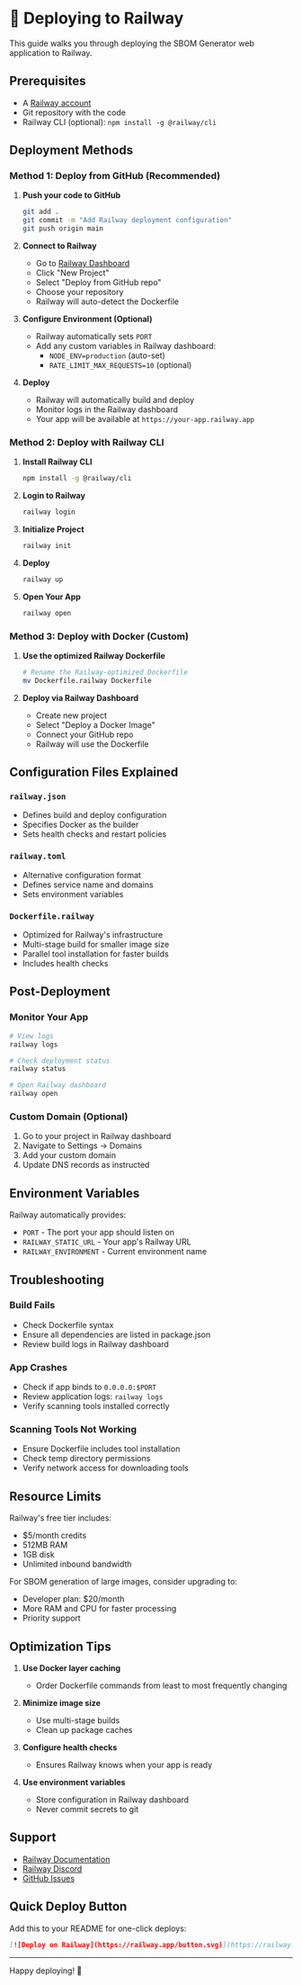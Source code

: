 # 🚂 Deploying to Railway

This guide walks you through deploying the SBOM Generator web application to Railway.

## Prerequisites

- A [Railway account](https://railway.app)
- Git repository with the code
- Railway CLI (optional): `npm install -g @railway/cli`

## Deployment Methods

### Method 1: Deploy from GitHub (Recommended)

1. **Push your code to GitHub**
   ```bash
   git add .
   git commit -m "Add Railway deployment configuration"
   git push origin main
   ```

2. **Connect to Railway**
   - Go to [Railway Dashboard](https://railway.app/dashboard)
   - Click "New Project"
   - Select "Deploy from GitHub repo"
   - Choose your repository
   - Railway will auto-detect the Dockerfile

3. **Configure Environment (Optional)**
   - Railway automatically sets `PORT`
   - Add any custom variables in Railway dashboard:
     - `NODE_ENV=production` (auto-set)
     - `RATE_LIMIT_MAX_REQUESTS=10` (optional)

4. **Deploy**
   - Railway will automatically build and deploy
   - Monitor logs in the Railway dashboard
   - Your app will be available at `https://your-app.railway.app`

### Method 2: Deploy with Railway CLI

1. **Install Railway CLI**
   ```bash
   npm install -g @railway/cli
   ```

2. **Login to Railway**
   ```bash
   railway login
   ```

3. **Initialize Project**
   ```bash
   railway init
   ```

4. **Deploy**
   ```bash
   railway up
   ```

5. **Open Your App**
   ```bash
   railway open
   ```

### Method 3: Deploy with Docker (Custom)

1. **Use the optimized Railway Dockerfile**
   ```bash
   # Rename the Railway-optimized Dockerfile
   mv Dockerfile.railway Dockerfile
   ```

2. **Deploy via Railway Dashboard**
   - Create new project
   - Select "Deploy a Docker Image"
   - Connect your GitHub repo
   - Railway will use the Dockerfile

## Configuration Files Explained

### `railway.json`
- Defines build and deploy configuration
- Specifies Docker as the builder
- Sets health checks and restart policies

### `railway.toml`
- Alternative configuration format
- Defines service name and domains
- Sets environment variables

### `Dockerfile.railway`
- Optimized for Railway's infrastructure
- Multi-stage build for smaller image size
- Parallel tool installation for faster builds
- Includes health checks

## Post-Deployment

### Monitor Your App
```bash
# View logs
railway logs

# Check deployment status
railway status

# Open Railway dashboard
railway open
```

### Custom Domain (Optional)
1. Go to your project in Railway dashboard
2. Navigate to Settings → Domains
3. Add your custom domain
4. Update DNS records as instructed

## Environment Variables

Railway automatically provides:
- `PORT` - The port your app should listen on
- `RAILWAY_STATIC_URL` - Your app's Railway URL
- `RAILWAY_ENVIRONMENT` - Current environment name

## Troubleshooting

### Build Fails
- Check Dockerfile syntax
- Ensure all dependencies are listed in package.json
- Review build logs in Railway dashboard

### App Crashes
- Check if app binds to `0.0.0.0:$PORT`
- Review application logs: `railway logs`
- Verify scanning tools installed correctly

### Scanning Tools Not Working
- Ensure Dockerfile includes tool installation
- Check temp directory permissions
- Verify network access for downloading tools

## Resource Limits

Railway's free tier includes:
- $5/month credits
- 512MB RAM
- 1GB disk
- Unlimited inbound bandwidth

For SBOM generation of large images, consider upgrading to:
- Developer plan: $20/month
- More RAM and CPU for faster processing
- Priority support

## Optimization Tips

1. **Use Docker layer caching**
   - Order Dockerfile commands from least to most frequently changing
   
2. **Minimize image size**
   - Use multi-stage builds
   - Clean up package caches
   
3. **Configure health checks**
   - Ensures Railway knows when your app is ready
   
4. **Use environment variables**
   - Store configuration in Railway dashboard
   - Never commit secrets to git

## Support

- [Railway Documentation](https://docs.railway.app)
- [Railway Discord](https://discord.gg/railway)
- [GitHub Issues](https://github.com/your-repo/issues)

## Quick Deploy Button

Add this to your README for one-click deploys:

```markdown
[![Deploy on Railway](https://railway.app/button.svg)](https://railway.app/template/YOUR_TEMPLATE_URL)
```

---

Happy deploying! 🚀